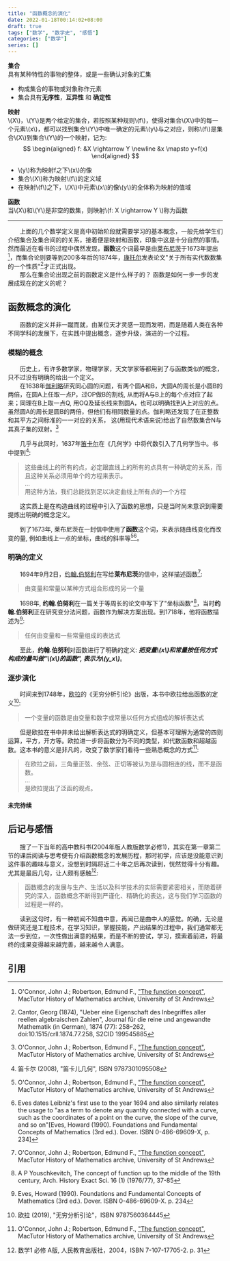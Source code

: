 ```yaml
---
title: "函数概念的演化"
date: 2022-01-18T00:14:02+08:00
draft: true
tags: ["数学", "数学史", "感悟"]
categories: ["数学"]
series: []
---
```


**集合**  
具有某种特性的事物的整体，或是一些确认对象的汇集  
* 构成集合的事物或对象称作元素  
* 集合具有**无序性**，**互异性** 和 **确定性**  

**映射**  
\\(X\\)，\\(Y\\)是两个给定的集合，若按照某种规则\\(f\\)，使得对集合\\(X\\)中的每一个元素\\(x\\)，都可以找到集合\\(Y\\)中唯一确定的元素\\(y\\)与之对应，则称\\(f\\)是集合\\(X\\)到集合\\(Y\\)的一个映射，记为:  
$$
\begin{aligned}
f: &X \rightarrow Y \newline
&x \mapsto y=f(x)
\end{aligned}
$$
* \\(y\\)称为映射f之下\\(x\\)的像
* 集合\\(X\\)称为映射\\(f\\)的定义域  
* 在映射\\(f\\)之下，\\(X\\)中元素\\(x\\)的像\\(y\\)的全体称为映射的值域

**函数**  
当\\(X\\)和\\(Y\\)是非空的数集，则映射\\(f: X \rightarrow Y \\)称为函数

---

&emsp;&emsp;上面的几个数学定义是高中初始阶段就需要学习的基本概念，一般先给学生们介绍集合及集合间的的关系，接着便是映射和函数，印象中这是十分自然的事情。然而最近在看书的过程中偶然发现，**函数**这个词最早是由[莱布尼茨](https://zh.wikipedia.org/wiki/%E6%88%88%E7%89%B9%E5%BC%97%E9%87%8C%E5%BE%B7%C2%B7%E8%8E%B1%E5%B8%83%E5%B0%BC%E8%8C%A8)于1673年提出[^1]，而集合论则要等到200多年后的1874年，[康托尔](https://zh.wikipedia.org/wiki/%E6%A0%BC%E5%A5%A5%E5%B0%94%E6%A0%BC%C2%B7%E5%BA%B7%E6%89%98%E5%B0%94)发表论文"关于所有实代数数集的一个性质"[^2]才正式出现。  
&emsp;&emsp;那么在集合论出现之前的函数定义是什么样子的？ 函数是如何一步一步的发展成现在的定义的呢？  

## 函数概念的演化
&emsp;&emsp;函数的定义并非一蹴而就，由某位天才灵感一现而发明，而是随着人类在各种不同学科的发展下，在实践中提出概念，逐步升级，演进的一个过程。  

### 模糊的概念
&emsp;&emsp;历史上，有许多数学家，物理学家，天文学家等都用到了与函数类似的概念，只不过没有明确的给出一个定义。  
&emsp;&emsp;在1638年[伽利略](https://zh.wikipedia.org/wiki/%E4%BC%BD%E5%88%A9%E7%95%A5%C2%B7%E4%BC%BD%E5%88%A9%E8%8E%B1)研究同心圆的问题，有两个圆A和B，大圆A的周长是小圆B的两倍，在圆A上任取一点P，过OP做B的割线, 从而将A与B上的每个点对应了起来；同理在B上取一点Q, 用OQ及延长线来割圆A，也可以明确找到A上对应的点。虽然圆A的周长是圆B的两倍，但他们有相同数量的点。伽利略还发现了在正整数和其平方之间标准的一一对应的关系， 这(用现代术语来说)给出了自然数集合N与其真子集的双射。[^1]  

&emsp;&emsp;几乎与此同时，1637年[笛卡尔](https://zh.wikipedia.org/wiki/%E5%8B%92%E5%86%85%C2%B7%E7%AC%9B%E5%8D%A1%E5%B0%94)在《几何学》中将代数引入了几何学当中。书中提到[^3]:  
 >这些曲线上的所有的点，必定跟直线上的所有的点具有一种确定的关系，而且这种关系必须用单个的方程来表示。  
 >...  
 >用这种方法，我们总能找到足以决定曲线上所有点的一个方程  

&emsp;&emsp;这实质上是在构造曲线的过程中引入了函数的思想，只是当时尚未意识到需要提炼出明确的概念定义。  

&emsp;&emsp;到了1673年, 莱布尼茨在一封信中使用了**函数**这个词，来表示随曲线变化而改变的量, 例如曲线上一点的坐标，曲线的斜率等[^1][^4]。


### 明确的定义
&emsp;&emsp;1694年9月2日，[约翰.伯努利](https://zh.wikipedia.org/wiki/%E7%B4%84%E7%BF%B0%C2%B7%E7%99%BD%E5%8A%AA%E5%88%A9)在写给**莱布尼茨**的信中，这样描述函数[^1]:  
>由变量和常量以某种方式组合形成的另一个量  

&emsp;&emsp;1698年, **约翰.伯努利**在一篇关于等周长的论文中写下了"坐标函数"[^5]，当时**约翰.伯努利**正在研究变分法问题，函数作为解决方案出现。到1718年，他将函数描述为[^6]:  
>任何由变量和一些常量组成的表达式  

&emsp;&emsp;至此，**约翰.伯努利**对函数进行了明确的定义: ***把变量\\(x\\)和常量按任何方式构成的量叫做"\\(x\\)的函数", 表示为\\(y_x\\)***。

### 逐步演化
&emsp;&emsp;时间来到1748年，[欧拉](https://zh.wikipedia.org/wiki/%E8%90%8A%E6%98%82%E5%93%88%E5%BE%B7%C2%B7%E6%AD%90%E6%8B%89)的《无穷分析引论》出版，本书中欧拉给出函数的定义[^7]:  
>一个变量的函数是由变量和数字或常量以任何方式组成的解析表达式  

&emsp;&emsp;但是欧拉在书中并未给出解析表达式的明确定义，但基本可理解为通常的四则运算，平方，开方等。欧拉进一步将函数分为不同的类型，如代数函数和超越函数。这本书的意义是非凡的，改变了数学家们看待一些熟悉概念的方式[^1]:  
>在欧拉之前，三角量正弦、余弦、正切等被认为是与圆相连的线，而不是函数。  
>...  
>是欧拉提出了泛函的观点。   

#### 未完待续

## 后记与感悟
&emsp;&emsp;搜了一下当年的高中教科书(2004年版人教版数学必修1)，其实在第一章第二节的课后阅读与思考便有介绍函数概念的发展历程，那时初学，应该是没能意识到这件事的趣味与意义，没想到时隔将近二十年之后再次读到，恍然觉得十分有趣。尤其是最后几句，让人颇有感触[^8]:  
>函数概念的发展与生产、生活以及科学技术的实际需要紧密相关，而随着研究的深入，函数概念不断得到严谨化、精确化的表达，这与我们学习函数的过程是一样的。  

&emsp;&emsp;读到这句时，有一种初闻不知曲中意，再闻已是曲中人的感觉。的确，无论是做研究还是工程技术，在学习知识，掌握技能，产出结果的过程中，我们通常都无法一步到位，一次性做出满意的结果，而是不断的尝试，学习，摸索着前进，将最终的成果变得越来越完善，越来越令人满意。

## 引用
[^1]: O'Connor, John J.; Robertson, Edmund F., ["The function concept"](https://mathshistory.st-andrews.ac.uk/HistTopics/Functions/), MacTutor History of Mathematics archive, University of St Andrews
[^2]: Cantor, Georg (1874), "Ueber eine Eigenschaft des Inbegriffes aller reellen algebraischen Zahlen", Journal für die reine und angewandte Mathematik (in German), 1874 (77): 258–262, doi:10.1515/crll.1874.77.258, S2CID 199545885
[^3]: 笛卡尔 (2008), "笛卡儿几何", ISBN 9787301095508
[^4]: Eves dates Leibniz's first use to the year 1694 and also similarly relates the usage to "as a term to denote any quantity connected with a curve, such as the coordinates of a point on the curve, the slope of the curve, and so on"[Eves, Howard (1990). Foundations and Fundamental Concepts of Mathematics (3rd ed.). Dover. ISBN 0-486-69609-X, p. 234]
[^5]: A P Youschkevitch, The concept of function up to the middle of the 19th century, Arch. History Exact Sci. 16 (1) (1976/77), 37-85
[^6]: Eves, Howard (1990). Foundations and Fundamental Concepts of Mathematics (3rd ed.). Dover. ISBN 0-486-69609-X. p. 234
[^7]: 欧拉 (2019), "无穷分析引论"，ISBN 9787560364445
[^8]: 数学1 必修 A版, 人民教育出版社，2004，ISBN 7-107-17705-2. p. 31
